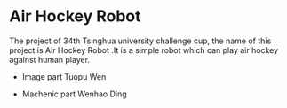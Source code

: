 # Air Hockey Robot
The project of 34th Tsinghua university challenge cup, the name of this project is Air Hockey Robot .It is a simple robot which can play air hockey against human player.

* Image part
Tuopu Wen

* Machenic part
Wenhao Ding
